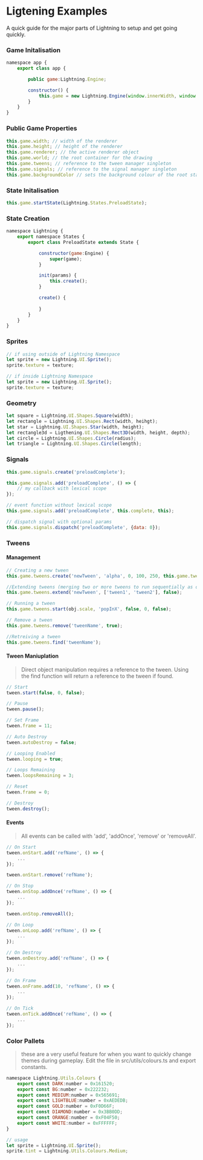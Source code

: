 # Ligtening Examples
A quick guide for the major parts of Lightning to setup and get going quickly.

### Game Initalisation
```js
namespace app {
    export class app {

        public game:Lightning.Engine;

        constructor() {
            this.game = new Lightning.Engine(window.innerWidth, window.innerHeight);
        }
    }
}
```

### Public Game Properties
```js
this.game.width; // width of the renderer
this.game.height; // height of the renderer
this.game.renderer; // the active renderer object
this.game.world; // the root container for the drawing
this.game.tweens; // reference to the tween manager singleton
this.game.signals; // reference to the signal manager singleton
this.game.backgroundColor // sets the background colour of the root stage
```

### State Initalisation
```js
this.game.startState(Lightning.States.PreloadState);
```

### State Creation
```js
namespace Lightning {
    export namespace States {
        export class PreloadState extends State {

            constructor(game:Engine) {
                super(game);
            }

            init(params) {
                this.create();
            }

            create() {
            
            }
        }
    }
}
```

### Sprites
```js
// if using outside of Lightning Namespace
let sprite = new Lightning.UI.Sprite();
sprite.texture = texture;

// if inside Lightning Namespace
let sprite = new Lightning.UI.Sprite();
sprite.texture = texture;
```

### Geometry
```js
let square = Lightning.UI.Shapes.Square(width);
let rectangle = Lightning.UI.Shapes.Rect(width, heihgt);
let star = Lightning.UI.Shapes.Star(width, height);
let rectangle3d = Ligthening.UI.Shapes.Rect3D(width, height, depth);
let circle = Lightning.UI.Shapes.Circle(radius);
let triangle = Lightning.UI.Shapes.Circle(length);
```

### Signals
```js
this.game.signals.create('preloadComplete');

this.game.signals.add('preloadComplete', () => {
    // my callback with lexical scope
});

// event function without lexical scope
this.game.signals.add('preloadComplete', this.complete, this);

// dispatch signal with optional params
this.game.signals.dispatch('preloadComplete', {data: 0});
```

### Tweens

#### Management
```js
// Creating a new tween
this.game.tweens.create('newTween', 'alpha', 0, 100, 250, this.game.tweens.easing.easeOutExpo);

//Extending tweens (merging two or more tweens to run sequentially as one tween)
this.game.tweens.extend('newTween', ['tween1', 'tween2'], false);

// Running a tween
this.game.tweens.start(obj.scale, 'popInX', false, 0, false);

// Remove a tween
this.game.tweens.remove('tweenName', true);

//Retreiving a tween
this.game.tweens.find('tweenName');
```

#### Tween Maniuplation

> Direct object manipulation requires a reference to the tween. Using the find function will return a reference to the tween if found.

```js
// Start
tween.start(false, 0, false);

// Pause
tween.pause();

// Set Frame
tween.frame = 11;

// Auto Destroy
tween.autoDestroy = false;

// Looping Enabled
tween.looping = true;

// Loops Remaining
tween.loopsRemaining = 3;

// Reset
tween.frame = 0;

// Destroy
tween.destroy();
```

#### Events
> All events can be called with 'add', 'addOnce', 'remove' or 'removeAll'.

```js
// On Start
tween.onStart.add('refName', () => {
    ...
});

tween.onStart.remove('refName');

// On Stop
tween.onStop.addOnce('refName', () => {
    ...
});

tween.onStop.removeAll();

// On Loop
tween.onLoop.add('refName', () => {
    ...
});

// On Destroy
tween.onDestroy.add('refName', () => {
    ...
});

// On Frame
tween.onFrame.add(10, 'refName', () => {
    ...
});

// On Tick
tween.onTick.addOnce('refName', () => {
    ...
});
```

### Color Pallets
> these are a very useful feature for when you want to quickly change themes during gameplay. Edit the file in src/utils/colours.ts and export constants.

```js
namespace Lightning.Utils.Colours {
    export const DARK:number = 0x161520;
    export const BG:number = 0x222232;
    export const MEDIUM:number = 0x565691;
    export const LIGHTBLUE:number = 0xAEDEDB;
    export const GOLD:number = 0xF0D66F;
    export const DIAMOND:number = 0x3BB0DD;
    export const ORANGE:number = 0xF04F50;
    export const WHITE:number = 0xFFFFFF;
}

// usage
let sprite = Lightning.UI.Sprite();
sprite.tint = Lightning.Utils.Colours.Medium;
```

